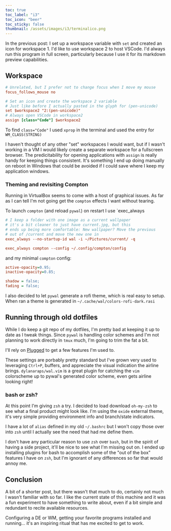 ```yaml
---
toc: true
toc_label: "i3"
toc_icon: "beer"
toc_sticky: false
thumbnail: /assets/images/i3/terminalico.png
---
```


In the previous post: I set up a workspace variable with `set` and created an icon for workspace 1. I'd like to use workspace 2 to host VSCode. I'd always run this program in full screen, particularly because I use it for its markdown preview capabilities. 

## Workspace
```ini
# Unrelated, but I prefer not to change focus when I move my mouse
focus_follows_mouse no

# Set an icon and create the workspace 2 variable
# Just like before I actually pasted in the glyph for (pen-unicode) 
set $workspace2 "2:(pen-unicode)"
# Always open VSCode in workspace2
assign [class="Code"] $workspace2
```

To find `class="Code"` I used `xprop` in the terminal and used the entry for `WM_CLASS(STRING)`

I haven't thought of any other "set" workspaces I would want, but if I wasn't working in a VM I would likely create a separate workspace for a fullscreen browser. The predicitability for opening applications with `assign` is really handy for keeping things consistent. It's something I end up doing manually on reboot in Windows that could be avoided if I could save where I keep my application windows.

### Theming and revisiting Compton
Running in VirtualBox seems to come with a host of graphical issues. As far as I can tell I'm not going get the `compton` effects I want without tearing. 

To launch `compton` (and reload `pywal`) on restart I use `exec_always
```ini
# I keep a folder with one image as a current wallpaper
# it's a bit cleaner to just have current.jpg, but this
# ends up being more comfortable: New wallpaper? Move the previous
# out of /current and move the new one in
exec_always --no-startup-id wal -i ~/Pictures/current/ -q

exec_always compton --config ~/.config/compton/config
```

and my minimal `compton` config:
```ini
active-opacity=0.95;
inactive-opacity=0.85;

shadow = false;
fading = false;
```

I also decided to let `pywal` generate a rofi theme, which is real easy to setup. When ran a theme is generated in `~/.cache/wal/colors-rofi-dark.rasi`

## Running through old dotfiles
While I do keep a git repo of my dotfiles, I'm pretty bad at keeping it up to date as I tweak things. Since `pywal` is handling color schemes and I'm not planning to work directly in `tmux` much, I'm going to trim the fat a bit.

I'll rely on [Plugged](link) to get a few features I'm used to.

<script src="https://gist.github.com/Hoenn/9a30c9cd6c8b986a31d7e5aecc69c07f.js"></script>

These settings are porbably pretty standard but I've grown very used to leveraging `Ctrl+P`, buffers, and appreciate the visual indication the airline brings. `dylanaraps/wal.vim` is a great plugin for catching the `vim` colorscheme up to pywal's generated color scheme, even gets airline looking right!

### bash or zsh?
At this point I'm giving `zsh` a try. I decided to load download `oh-my-zsh` to see what a final product might look like. I'm using the `oxide` external theme, it's very simple providing environment info and branch/state indicators.

 I have a lot of `alias` defined in my old `~/.bashrc` but I won't copy those over into `zsh` until I actually see the need that had me define them.

 I don't have any particular reason to use `zsh` over `bash`, but in the spirit of having a side project, it'll be nice to see what I'm missing out on. I ended up installing plugins for bash to accomplish some of the "out of the box" features I have on `zsh`, but I'm ignorant of any differences so far that would annoy me.

## Conclusion
 A bit of a shorter post, but there wasn't that much to do, certainly not much I wasn't familiar with so far. I like the current state of this machine and it was a fun experiment to have something to write about, even if a bit simple and redundant to recite available resources. 
 
 Configuring a DE or WM, getting your favorite programs installed and running... it's an inspiring ritual that has me excited to get to work.